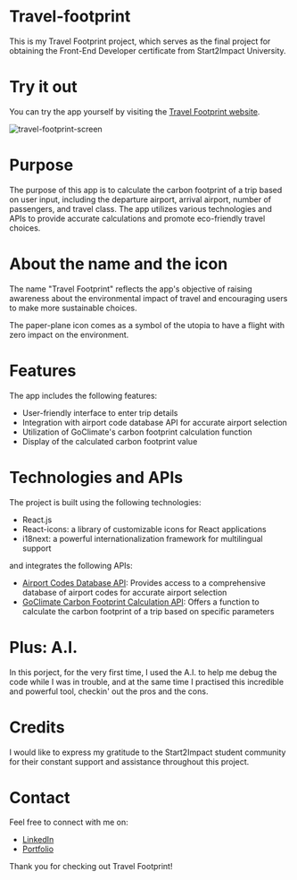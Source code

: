 # Travel-footprint
<p>This is my Travel Footprint project, which serves as the final project for obtaining the Front-End Developer certificate from Start2Impact University.</p>

# Try it out
<p>You can try the app yourself by visiting the <a href="https://travel-footprint.netlify.app" target="_blank">Travel Footprint website</a>.</p>


<img src="https://github.com/ClaudiaCavalleri/Travel-footprint/assets/94831498/e320348b-a926-4cdb-b9ae-9588650612df" alt="travel-footprint-screen"/>


# Purpose
<p>The purpose of this app is to calculate the carbon footprint of a trip based on user input, including the departure airport, arrival airport, number of passengers, and travel class. The app utilizes various technologies and APIs to provide accurate calculations and promote eco-friendly travel choices.</p>


# About the name and the icon
<p>The name "Travel Footprint" reflects the app's objective of raising awareness about the environmental impact of travel and encouraging users to make more sustainable choices.</p>
<p>The paper-plane icon comes as a symbol of the utopia to have a flight with zero impact on the environment.</p>

# Features
<p>The app includes the following features:</p>
<ul>
  <li>User-friendly interface to enter trip details</li>
  <li>Integration with airport code database API for accurate airport selection</li>
  <li>Utilization of GoClimate's carbon footprint calculation function</li>
  <li>Display of the calculated carbon footprint value</li>
</ul>

# Technologies and APIs
<p>The project is built using the following technologies:</p>
<ul>
  <li>React.js</li>
  <li>React-icons: a library of customizable icons for React applications</li>
  <li>i18next: a powerful internationalization framework for multilingual support</li>
</ul>

<p>and integrates the following APIs:</p>
<ul>
  <li><a href="https://gist.githubusercontent.com/tdreyno/4278655/" target="_blank">Airport Codes Database API</a>: Provides access to a comprehensive database of airport codes for accurate airport selection</li>
  <li><a href="https://api.goclimate.com/docs" target="_blank">GoClimate Carbon Footprint Calculation API</a>: Offers a function to calculate the carbon footprint of a trip based on specific parameters</li>
</ul>

# Plus: A.I.
<p>In this porject, for the very first time, I used the A.I. to help me debug the code while I was in trouble, and at the same time I practised this incredible and powerful tool, checkin' out the pros and the cons.</p>


# Credits
<p>I would like to express my gratitude to the Start2Impact student community for their constant support and assistance throughout this project.</p>

# Contact
<p>Feel free to connect with me on:</p>
<ul>
  <li><a href="https://www.linkedin.com/in/claudiacavalleri/" target="_blank">LinkedIn</a></li>
  <li><a href="https://claudiacavalleri.github.io" target="_blank">Portfolio</a></li>
</ul>
<p>Thank you for checking out Travel Footprint!</p>
